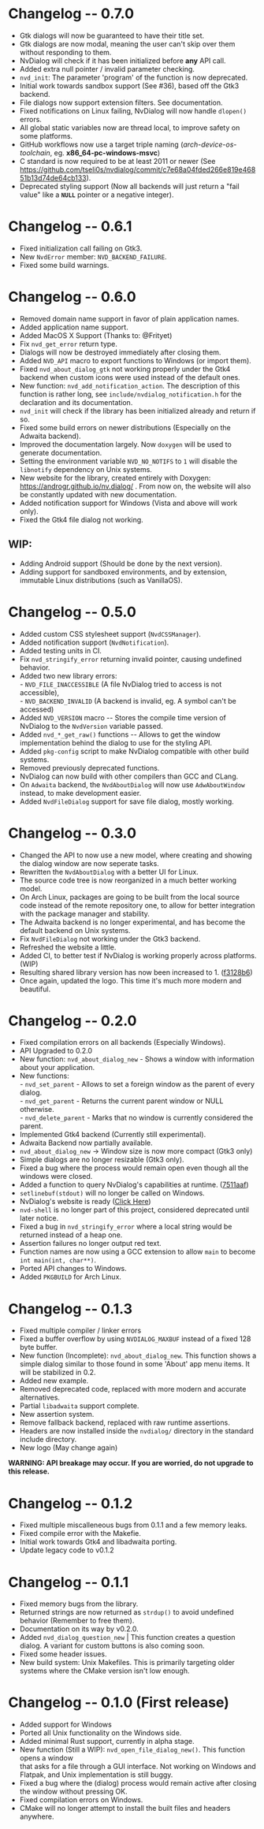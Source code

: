 # Changelog -- 0.7.0
- Gtk dialogs will now be guaranteed to have their title set.
- Gtk dialogs are now modal, meaning the user can't skip over them without
  responding to them.
- NvDialog will check if it has been initialized before **any** API call.
- Added extra null pointer / invalid parameter checking.
- `nvd_init`: The parameter 'program' of the function is now deprecated.
- Initial work towards sandbox support (See #36), based off the Gtk3 backend.
- File dialogs now support extension filters. See documentation.
- Fixed notifications on Linux failing, NvDialog will now handle `dlopen()` errors.
- All global static variables now are thread local, to improve safety on some platforms.
- GitHub workflows now use a target triple naming (*arch*-*device*-*os*-*toolchain*, eg. 
**x86_64-pc-windows-msvc**)
- C standard is now required to be at least 2011 or newer (See https://github.com/tseli0s/nvdialog/commit/c7e68a04fded266e819e46851b13d74de64cb133).
- Deprecated styling support (Now all backends will just return a "fail value" like a **`NULL`** pointer or a negative integer).

# Changelog -- 0.6.1
- Fixed initialization call failing on Gtk3.
- New `NvdError` member: `NVD_BACKEND_FAILURE`.
- Fixed some build warnings.

# Changelog -- 0.6.0
- Removed domain name support in favor of plain application names.
- Added application name support.
- Added MacOS X Support (Thanks to: @Frityet)
- Fix `nvd_get_error` return type.
- Dialogs will now be destroyed immediately after closing them.
- Added `NVD_API` macro to export functions to Windows (or import them).
- Fixed `nvd_about_dialog_gtk` not working properly under the Gtk4 backend when custom icons were used instead of the default ones.
- New function: `nvd_add_notification_action`. The description of this function is rather long,
  see `include/nvdialog_notification.h` for the declaration and its documentation.
- `nvd_init` will check if the library has been initialized already and return if so.
- Fixed some build errors on newer distributions (Especially on the Adwaita backend).
- Improved the documentation largely. Now `doxygen` will be used to generate documentation.
- Setting the environment variable `NVD_NO_NOTIFS` to `1` will disable the `libnotify` dependency
  on Unix systems.
- New website for the library, created entirely with Doxygen: https://androgr.github.io/nv.dialog/ .
  From now on, the website will also be constantly updated with new documentation.
- Added notification support for Windows (Vista and above will work only).
- Fixed the Gtk4 file dialog not working.

## **WIP:**
- Adding Android support (Should be done by the next version).
- Adding support for sandboxed environments, and by extension, immutable Linux distributions
(such as VanillaOS).

# Changelog -- 0.5.0

- Added custom CSS stylesheet support (`NvdCSSManager`).
- Added notification support (`NvdNotification`).
- Added testing units in CI.
- Fix `nvd_stringify_error` returning invalid pointer, causing undefined behavior.
- Added two new library errors:\
        - `NVD_FILE_INACCESSIBLE` (A file NvDialog tried to access is not accessible),\
        - `NVD_BACKEND_INVALID`   (A backend is invalid, eg. A symbol can't be accessed)
- Added `NVD_VERSION` macro -- Stores the compile time version of NvDialog to the `NvdVersion` variable passed.
- Added `nvd_*_get_raw()` functions -- Allows to get the window implementation behind the dialog to use for the styling API.
- Added `pkg-config` script to make NvDialog compatible with other build systems.
- Removed previously deprecated functions.
- NvDialog can now build with other compilers than GCC and CLang.
- On `Adwaita` backend, the `NvdAboutDialog` will now use `AdwAboutWindow` instead, to make development easier.
- Added `NvdFileDialog` support for save file dialog, mostly working.

# Changelog -- 0.3.0

- Changed the API to now use a new model, where creating and showing the dialog window are now seperate tasks.
- Rewritten the `NvdAboutDialog` with a better UI for Linux.
- The source code tree is now reorganized in a much better working model.
- On Arch Linux, packages are going to be built from the local source code instead of the remote repository one, to allow for better integration with the package manager and stability.
- The Adwaita backend is no longer experimental, and has become the default backend on Unix systems.
- Fix `NvdFileDialog` not working under the Gtk3 backend.
- Refreshed the website a little.
- Added CI, to better test if NvDialog is working properly across platforms. (WIP)
- Resulting shared library version has now been increased to 1. ([f3128b6]())
- Once again, updated the logo. This time it's much more modern and beautiful.

# Changelog -- 0.2.0

- Fixed compilation errors on all backends (Especially Windows).
- API Upgraded to 0.2.0
- New function: `nvd_about_dialog_new` - Shows a window with information about your application.
- New functions:\
        - `nvd_set_parent` - Allows to set a foreign window as the parent of every dialog.\
        - `nvd_get_parent` - Returns the current parent window or NULL otherwise.\
        - `nvd_delete_parent` - Marks that no window is currently considered the parent.
- Implemented Gtk4 backend (Currently still experimental).
- Adwaita Backend now partially available.
- `nvd_about_dialog_new` -> Window size is now more compact (Gtk3 only)
- Simple dialogs are no longer resizable (Gtk3 only).
- Fixed a bug where the process would remain open even though all the windows were closed.
- Added a function to query NvDialog's capabilities at runtime. ([7511aaf](https://github.com/AndroGR/nvdialog/commit/7511aaf9cc1976c81c134feecea3248895f2f133))
- `setlinebuf(stdout)` will no longer be called on Windows.
- NvDialog's website is ready ([Click Here](https://androgr.github.io/libnvdialog/))
- `nvd-shell` is no longer part of this project, considered deprecated until later notice.
- Fixed a bug in `nvd_stringify_error` where a local string would be returned instead of a heap one.
- Assertion failures no longer output red text.
- Function names are now using a GCC extension to allow `main` to become `int main(int, char**)`.
- Ported API changes to Windows.
- Added `PKGBUILD` for Arch Linux.

# Changelog -- 0.1.3

- Fixed multiple compiler / linker errors
- Fixed a buffer overflow by using `NVDIALOG_MAXBUF` instead of a fixed 128 byte buffer.
- New function (Incomplete): `nvd_about_dialog_new`. This function shows a simple dialog similar to those found in some 'About' app menu items. It will be stabilized in 0.2.
- Added new example.
- Removed deprecated code, replaced with more modern and accurate alternatives.
- Partial `libadwaita` support complete.
- New assertion system.
- Remove fallback backend, replaced with raw runtime assertions.
- Headers are now installed inside the `nvdialog/` directory in the standard include directory.
- New logo (May change again)

**WARNING: API breakage may occur. If you are worried, do not upgrade to this release.**

# Changelog -- 0.1.2

- Fixed multiple miscalleneous bugs from 0.1.1 and a few memory leaks.
- Fixed compile error with the Makefie.
- Initial work towards Gtk4 and libadwaita porting.
- Update legacy code to v0.1.2

# Changelog -- 0.1.1

- Fixed memory bugs from the library.
- Returned strings are now returned as `strdup()` to avoid undefined behavior (Remember to free them).
- Documentation on its way by v0.2.0.
- Added `nvd_dialog_question_new` | This function creates a question dialog. A variant for custom buttons is also coming soon.
- Fixed some header issues.
- New build system: Unix Makefiles. This is primarily targeting older systems where the CMake version isn't low enough.

# Changelog -- 0.1.0 (First release)
- Added support for Windows
- Ported all Unix functionality on the Windows side.
- Added minimal Rust support, currently in alpha stage.
- New function (Still a WIP): `nvd_open_file_dialog_new()`. This function opens a window\
that asks for a file through a GUI interface. Not working on Windows and Flatpak, and Unix implementation is still buggy.
- Fixed a bug where the (dialog) process would remain active after closing the window without pressing OK.
- Fixed compilation errors on Windows.
- CMake will no longer attempt to install the built files and headers anywhere.


